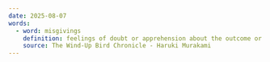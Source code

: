 ```yaml
---
date: 2025-08-07
words:
  - word: misgivings
    definition: feelings of doubt or apprehension about the outcome or consequences of something.
    source: The Wind-Up Bird Chronicle - Haruki Murakami 
---
```

